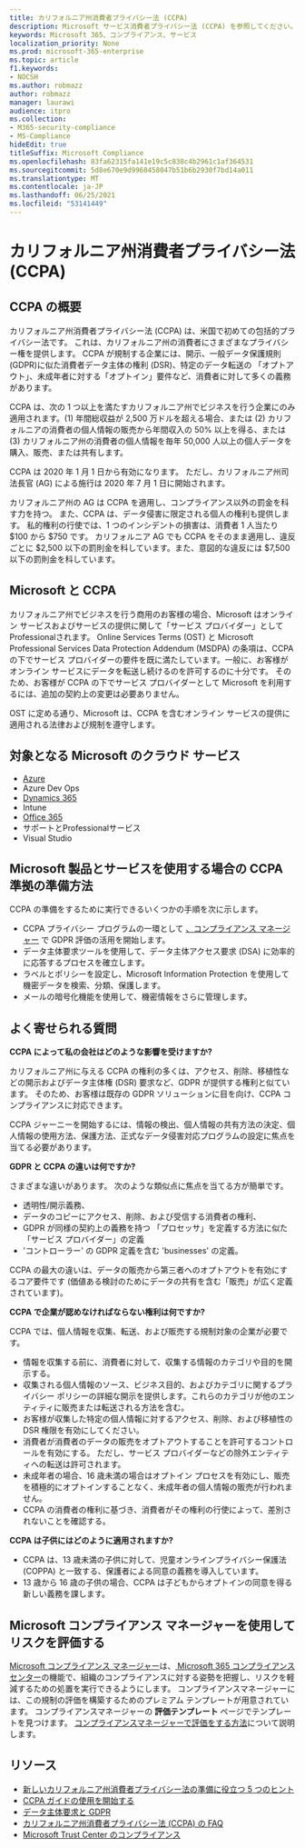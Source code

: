```yaml
---
title: カリフォルニア州消費者プライバシー法 (CCPA)
description: Microsoft サービス消費者プライバシー法 (CCPA) を参照してください。
keywords: Microsoft 365、コンプライアンス、サービス
localization_priority: None
ms.prod: microsoft-365-enterprise
ms.topic: article
f1.keywords:
- NOCSH
ms.author: robmazz
author: robmazz
manager: laurawi
audience: itpro
ms.collection:
- M365-security-compliance
- MS-Compliance
hideEdit: true
titleSuffix: Microsoft Compliance
ms.openlocfilehash: 83fa62315fa141e19c5c838c4b2961c1af364531
ms.sourcegitcommit: 5d8e670e9d9968458047b51b6b2930f7bd14a011
ms.translationtype: MT
ms.contentlocale: ja-JP
ms.lasthandoff: 06/25/2021
ms.locfileid: "53141449"
---
```

# <a name="california-consumer-privacy-act-ccpa"></a>カリフォルニア州消費者プライバシー法 (CCPA)

## <a name="ccpa-overview"></a>CCPA の概要

カリフォルニア州消費者プライバシー法 (CCPA) は、米国で初めての包括的プライバシー法です。 これは、カリフォルニア州の消費者にさまざまなプライバシー権を提供します。  CCPA が規制する企業には、開示、一般データ保護規則 (GDPR)に似た消費者データ主体の権利 (DSR)、特定のデータ転送の 「オプトアウト」、未成年者に対する「オプトイン」要件など、消費者に対して多くの義務があります。

CCPA は、次の 1 つ以上を満たすカリフォルニア州でビジネスを行う企業にのみ適用されます。(1) 年間総収益が 2,500 万ドルを超える場合、または (2) カリフォルニアの消費者の個人情報の販売から年間収入の 50% 以上を得る、または (3) カリフォルニア州の消費者の個人情報を毎年 50,000 人以上の個人データを購入、販売、または共有します。

CCPA は 2020 年 1 月 1 日から有効になります。 ただし、カリフォルニア州司法長官 (AG) による施行は 2020 年 7 月 1 日に開始されます。

カリフォルニア州の AG は CCPA を適用し、コンプライアンス以外の罰金を科す力を持つ。 また、CCPA は、データ侵害に限定される個人の権利も提供します。 私的権利の行使では、1 つのインシデントの損害は、消費者 1 人当たり $100 から $750 です。 カリフォルニア AG でも CCPA をそのまま適用し、違反ごとに $2,500 以下の罰則金を科しています。また、意図的な違反には $7,500 以下の罰則金を科しています。

## <a name="microsoft-and-the-ccpa"></a>Microsoft と CCPA

カリフォルニア州でビジネスを行う商用のお客様の場合、Microsoft はオンライン サービスおよびサービスの提供に関して「サービス プロバイダー」としてProfessionalされます。  Online Services Terms (OST) と Microsoft Professional Services Data Protection Addendum (MSDPA) の条項は、CCPA の下でサービス プロバイダーの要件を既に満たしています。一般に、お客様がオンライン サービスにデータを転送し続けるのを許可するのに十分です。 そのため、お客様が CCPA の下でサービス プロバイダーとして Microsoft を利用するには、追加の契約上の変更は必要ありません。

OST に定める通り、Microsoft は、CCPA を含むオンライン サービスの提供に適用される法律および規制を遵守します。  

## <a name="microsoft-in-scope-cloud-services"></a>対象となる Microsoft のクラウド サービス

- [Azure](https://aka.ms/AzureCompliance)
- Azure Dev Ops
- [Dynamics 365](https://aka.ms/d365-compliance-list)
- Intune
- [Office 365](https://aka.ms/o365-compliance-framework)
- サポートとProfessionalサービス
- Visual Studio

## <a name="how-you-can-prepare-for-your-ccpa-compliance-when-using-microsoft-products-and-services"></a>Microsoft 製品とサービスを使用する場合の CCPA 準拠の準備方法

CCPA の準備をするために実行できるいくつかの手順を次に示します。

- CCPA プライバシー プログラムの一環として [、コンプライアンス マネージャー](/microsoft-365/compliance/compliance-manager) で GDPR 評価の活用を開始します。
- データ主体要求ツールを使用して、データ主体アクセス要求 (DSA) に効率的に応答するプロセスを確立します。
- ラベルとポリシーを設定し、Microsoft Information Protection を使用して機密データを検索、分類、保護します。
- メールの暗号化機能を使用して、機密情報をさらに管理します。

## <a name="frequently-asked-questions"></a>よく寄せられる質問

**CCPA によって私の会社はどのような影響を受けますか?**

カリフォルニア州に与える CCPA の権利の多くは、アクセス、削除、移植性などの開示およびデータ主体権 (DSR) 要求など、GDPR が提供する権利と似ています。 そのため、お客様は既存の GDPR ソリューションに目を向け、CCPA コンプライアンスに対応できます。

CCPA ジャーニーを開始するには、情報の検出、個人情報の共有方法の決定、個人情報の使用方法、保護方法、正式なデータ侵害対応プログラムの設定に焦点を当てる必要があります。

**GDPR と CCPA の違いは何ですか?**

さまざまな違いがあります。 次のような類似点に焦点を当てる方が簡単です。

- 透明性/開示義務、
- データのコピーにアクセス、削除、および受信する消費者の権利、
- GDPR が同様の契約上の義務を持つ 「プロセッサ」を定義する方法に似た 「サービス プロバイダー」の定義
- 'コントローラー' の GDPR 定義を含む 'businesses' の定義。

CCPA の最大の違いは、データの販売から第三者へのオプトアウトを有効にするコア要件です (価値ある検討のためにデータの共有を含む「販売」が広く定義されています)。

**CCPA で企業が認めなければならない権利は何ですか?**

CCPA では、個人情報を収集、転送、および販売する規制対象の企業が必要です。

- 情報を収集する前に、消費者に対して、収集する情報のカテゴリや目的を開示する。
- 収集される個人情報のソース、ビジネス目的、およびカテゴリに関するプライバシー ポリシーの詳細な開示を提供します。これらのカテゴリが他のエンティティに販売または転送される方法を含む。
- お客様が収集した特定の個人情報に対するアクセス、削除、および移植性の DSR 権限を有効にしてください。
- 消費者が消費者のデータの販売をオプトアウトすることを許可するコントロールを有効にする。 ただし、サービス プロバイダーなどの除外エンティティへの転送は許可されます。
- 未成年者の場合、16 歳未満の場合はオプトイン プロセスを有効にし、販売を積極的にオプトインすることなく、未成年者の個人情報の販売が行われません。
- CCPA の消費者の権利に基づき、消費者がその権利の行使によって、差別されないことを確認する。

**CCPA は子供にはどのように適用されますか?**

- CCPA は、13 歳未満の子供に対して、児童オンラインプライバシー保護法 (COPPA) と一致する、保護者による同意の義務を導入しています。
- 13 歳から 16 歳の子供の場合、CCPA は子どもからオプトインの同意を得る新しい義務を課します。

## <a name="use-microsoft-compliance-manager-to-assess-your-risk"></a>Microsoft コンプライアンス マネージャーを使用してリスクを評価する

[Microsoft コンプライアンス マネージャー](/microsoft-365/compliance/compliance-manager)は、[ Microsoft 365 コンプライアンス センター](/microsoft-365/compliance/microsoft-365-compliance-center)の機能で、組織のコンプライアンスに対する姿勢を把握し、リスクを軽減するための処置を実行できるようにします。 コンプライアンスマネージャーには、この規制の評価を構築するためのプレミアム テンプレートが用意されています。 コンプライアンスマネージャーの **評価テンプレート** ページでテンプレートを見つけます。 [コンプライアンスマネージャーで評価をする方法](/microsoft-365/compliance/compliance-manager-assessments)について説明します。

## <a name="resources"></a>リソース

- [新しいカリフォルニア州消費者プライバシー法の準備に役立つ 5 つのヒント](https://aka.ms/M365ComplianceBlog_RSA)
- [CCPA ガイドの使用を開始する](https://info.microsoft.com/ww-landing-Five-tips-to-help-you-prepare-for-the-California-Consumer-Privacy-Act.html)
- [データ主体要求と GDPR](gdpr-data-subject-requests.md)
- [カリフォルニア州消費者プライバシー法 (CCPA) の FAQ](ccpa-faq.yml)
- [Microsoft Trust Center のコンプライアンス](https://www.microsoft.com/trust-center/compliance/compliance-overview)
